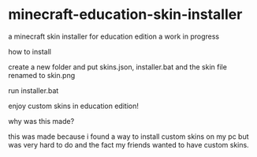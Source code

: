 # minecraft-education-skin-installer
a minecraft skin installer for education edition a work in progress

how to install

create a new folder and put skins.json, installer.bat and the skin file renamed to skin.png

run installer.bat

enjoy custom skins in education edition!

why was this made?

this was made because i found a way to install custom skins on my pc but was very hard to do and the fact my friends wanted to have custom skins.
